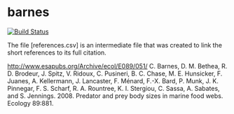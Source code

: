 # barnes
[![Build Status](https://travis-ci.org/globalbioticinteractions/barnes.svg?branch=master)](https://travis-ci.org/globalbioticinteractions/barnes)

The file [references.csv] is an intermediate file that was created to link the short references to its full citation.

http://www.esapubs.org/Archive/ecol/E089/051/
C. Barnes, D. M. Bethea, R. D. Brodeur, J. Spitz, V. Ridoux, C. Pusineri, B. C. Chase, M. E. Hunsicker, F. Juanes, A. Kellermann, J. Lancaster, F. Ménard, F.-X. Bard, P. Munk, J. K. Pinnegar, F. S. Scharf, R. A. Rountree, K. I. Stergiou, C. Sassa, A. Sabates, and S. Jennings. 2008. Predator and prey body sizes in marine food webs. Ecology 89:881.
